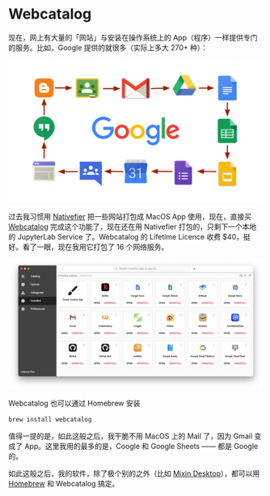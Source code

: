 # Webcatalog

现在，网上有大量的「网站」与安装在操作系统上的 App（程序）一样提供专门的服务。比如，Google 提供的就很多（实际上多大 270+ 种）：

![](images/google-apps.png)

过去我习惯用 [Nativefier](https://github.com/nativefier/nativefier) 把一些网站打包成 MacOS App 使用，现在，直接买 [Webcatalog](https://webcatalog.io) 完成这个功能了，现在还在用 Nativefier 打包的，只剩下一个本地的 JupyterLab Service 了。Webcatalog 的 Lifetime Licence 收费 $40，挺好。看了一眼，现在我用它打包了 16 个网络服务。

![](images/webcatalog-my-apps.png)

Webcatalog 也可以通过 Homebrew 安装

```bash
brew install webcatalog
```

值得一提的是，如此这般之后，我干脆不用 MacOS 上的 Mail 了，因为 Gmail 变成了 App。这里我用的最多的是，Coogle 和 Google Sheets —— 都是 Google 的。

如此这般之后，我的软件，除了极个别的之外（比如 [Mixin Desktop](https://mixin.one/messenger)），都可以用 [Homebrew](start-from-terminal.md) 和 Webcatalog 搞定。

